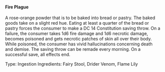 #### Fire Plague
A rose-orange powder that is to be baked into bread or pastry. The baked goods take on a slight red hue. Eating at least a quarter of the bread or pastry forces the consumer to make a DC 14 Constitution saving throw. On a failure, the consumer takes 1d6 fire damage and 1d6 necrotic damage, becomes poisoned and gets necrotic patches of skin all over their body. While poisoned, the consumer has vivid hallucinations concerning death and demise. The saving throw can be remade every morning. On a successful save, all effects end. 

Type: Ingestion
Ingredients: Fairy Stool, Drider Venom, Flame Lily